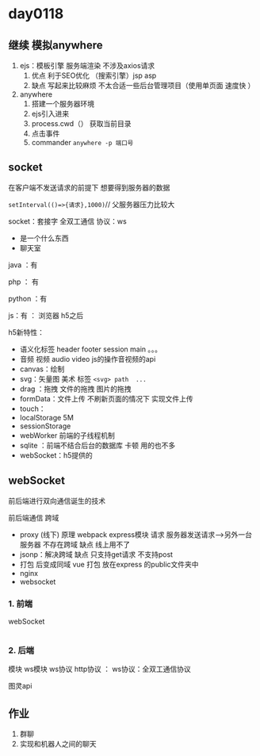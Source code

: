 # day0118

## 继续 模拟anywhere 

1. ejs：模板引擎 服务端渲染  不涉及axios请求
   1. 优点 利于SEO优化 （搜索引擎）jsp  asp
   2. 缺点 写起来比较麻烦 不太合适一些后台管理项目（使用单页面 速度快 ）
2. anywhere
   1. 搭建一个服务器环境
   2. ejs引入进来
   3. process.cwd（） 获取当前目录
   4. 点击事件
   5. commander    `anywhere -p 端口号`

## socket

在客户端不发送请求的前提下 想要得到服务器的数据

`setInterval(()=>{请求},1000)`// 父服务器压力比较大

socket：套接字  全双工通信  协议：ws

- 是一个什么东西
- 聊天室

java ：有

php ： 有

python ：有

js：有 ： 浏览器 h5之后

h5新特性：

- 语义化标签  header  footer session main 。。。
- 音频 视频  audio  video js的操作音视频的api
- canvas：绘制 
- svg：矢量图 美术 标签  `<svg> path  ...`
- drag ：拖拽  文件的拖拽 图片的拖拽
- formData：文件上传 不刷新页面的情况下 实现文件上传
- touch：
- localStorage 5M
- sessionStorage
- webWorker  前端的子线程机制
- sqlite ：前端不结合后台的数据库 卡顿 用的也不多
- webSocket：h5提供的

## webSocket

前后端进行双向通信诞生的技术

前后端通信 跨域

- proxy (线下) 原理 webpack express模块 请求 服务器发送请求-->另外一台服务器 不存在跨域 缺点 线上用不了
- jsonp：解决跨域 缺点 只支持get请求 不支持post
- 打包 后变成同域  vue 打包  放在express 的public文件夹中
- nginx
- websocket

### 1. 前端

webSocket 

```js


```



### 2. 后端

模块 ws模块 ws协议  http协议 ：  ws协议：全双工通信协议

图灵api  



## 作业

1. 群聊
2. 实现和机器人之间的聊天